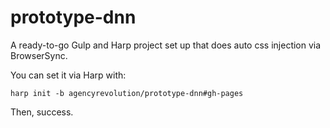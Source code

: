 # prototype-dnn

A ready-to-go Gulp and Harp project set up that does auto css injection via BrowserSync.

You can set it via Harp with:

```console
harp init -b agencyrevolution/prototype-dnn#gh-pages
```

Then, success.
